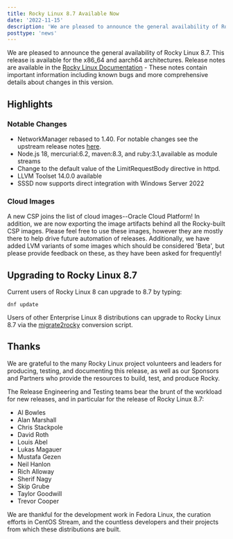 ```yaml
---
title: Rocky Linux 8.7 Available Now
date: '2022-11-15'
description: 'We are pleased to announce the general availability of Rocky Linux 8.7. Read to learn more!'
posttype: 'news'
---
```


We are pleased to announce the general availability of Rocky Linux 8.7. This
release is available for the x86_64 and aarch64 architectures. Release notes
are available in the [Rocky Linux Documentation](https://docs.rockylinux.org/release_notes/8_7) - These notes contain important
information including known bugs and more comprehensive details about changes
in this version.

## Highlights

### Notable Changes

- NetworkManager rebased to 1.40. For notable changes see the upstream release
  notes [here](https://github.com/NetworkManager/NetworkManager/blob/nm-1-40/NEWS).
- Node.js 18, mercurial:6.2, maven:8.3, and ruby:3.1,available as module streams
- Change to the default value of the LimitRequestBody directive in httpd.
- LLVM Toolset 14.0.0 available
- SSSD now supports direct integration with Windows Server 2022

### Cloud Images

A new CSP joins the list of cloud images--Oracle Cloud Platform! In addition,
we are now exporting the image artifacts behind all the Rocky-built CSP images.
Please feel free to use these images, however they are mostly there to help
drive future automation of releases. Additionally, we have added LVM variants
of some images which should be considered 'Beta', but please provide feedback
on these, as they have been asked for frequently!

## Upgrading to Rocky Linux 8.7

Current users of Rocky Linux 8 can upgrade to 8.7 by typing:

```
dnf update
```

Users of other Enterprise Linux 8 distributions can upgrade to Rocky Linux 8.7
via the [migrate2rocky](https://github.com/rocky-linux/rocky-tools/tree/main/migrate2rocky) conversion script.

## Thanks

We are grateful to the many Rocky Linux project volunteers and leaders for
producing, testing, and documenting this release, as well as our Sponsors and
Partners who provide the resources to build, test, and produce Rocky.

The Release Engineering and Testing teams bear the brunt of the workload for
new releases, and in particular for the release of Rocky Linux 8.7:

- Al Bowles
- Alan Marshall
- Chris Stackpole
- David Roth
- Louis Abel
- Lukas Magauer
- Mustafa Gezen
- Neil Hanlon
- Rich Alloway
- Sherif Nagy
- Skip Grube
- Taylor Goodwill
- Trevor Cooper

We are thankful for the development work in Fedora Linux, the curation efforts
in CentOS Stream, and the countless developers and their projects from which
these distributions are built.
